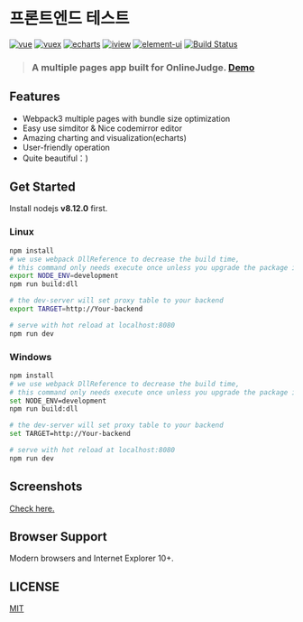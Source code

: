 # 프론트엔드 테스트
[![vue](https://img.shields.io/badge/vue-2.5.13-blue.svg?style=flat-square)](https://github.com/vuejs/vue)
[![vuex](https://img.shields.io/badge/vuex-3.0.1-blue.svg?style=flat-square)](https://vuex.vuejs.org/)
[![echarts](https://img.shields.io/badge/echarts-3.8.3-blue.svg?style=flat-square)](https://github.com/ecomfe/echarts)
[![iview](https://img.shields.io/badge/iview-2.8.0-blue.svg?style=flat-square)](https://github.com/iview/iview)
[![element-ui](https://img.shields.io/badge/element-2.0.9-blue.svg?style=flat-square)](https://github.com/ElemeFE/element)
[![Build Status](https://travis-ci.org/QingdaoU/OnlineJudgeFE.svg?branch=master)](https://travis-ci.org/QingdaoU/OnlineJudgeFE)

>### A multiple pages app built for OnlineJudge. [Demo](https://qduoj.com)

## Features

+ Webpack3 multiple pages with bundle size optimization
+ Easy use simditor & Nice codemirror editor
+ Amazing charting and visualization(echarts)
+ User-friendly operation
+ Quite beautiful：)

## Get Started

Install nodejs **v8.12.0** first.

### Linux

```bash
npm install
# we use webpack DllReference to decrease the build time,
# this command only needs execute once unless you upgrade the package in build/webpack.dll.conf.js
export NODE_ENV=development 
npm run build:dll

# the dev-server will set proxy table to your backend
export TARGET=http://Your-backend

# serve with hot reload at localhost:8080
npm run dev
```
### Windows

```bash
npm install
# we use webpack DllReference to decrease the build time,
# this command only needs execute once unless you upgrade the package in build/webpack.dll.conf.js
set NODE_ENV=development 
npm run build:dll

# the dev-server will set proxy table to your backend
set TARGET=http://Your-backend

# serve with hot reload at localhost:8080
npm run dev
```

## Screenshots

[Check here.](https://github.com/QingdaoU/OnlineJudge)

## Browser Support

Modern browsers and Internet Explorer 10+.

## LICENSE

[MIT](http://opensource.org/licenses/MIT)
